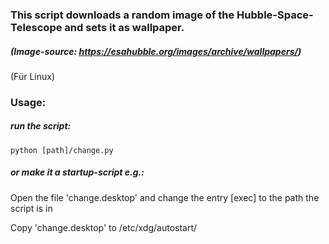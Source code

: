 ### This script downloads a random image of the Hubble-Space-Telescope and sets it as wallpaper.
##### (Image-source: https://esahubble.org/images/archive/wallpapers/) 

(Für Linux)

 ### Usage:

##### run the script:
```
python [path]/change.py
```


##### or make it a startup-script e.g.:

Open the file 'change.desktop' and change the entry [exec] to the path the script is in

Copy 'change.desktop' to  /etc/xdg/autostart/
